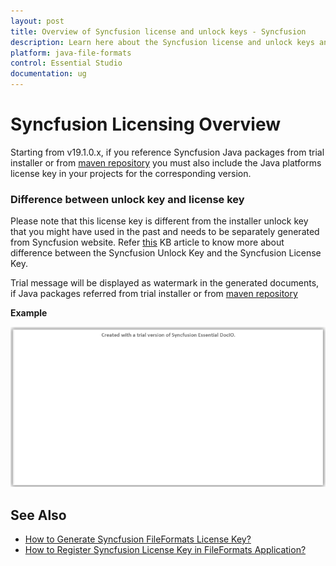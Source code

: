 ```yaml
---
layout: post
title: Overview of Syncfusion license and unlock keys - Syncfusion
description: Learn here about the Syncfusion license and unlock keys and difference between license and unlock keys.
platform: java-file-formats
control: Essential Studio
documentation: ug
---
```



# Syncfusion Licensing Overview

Starting from v19.1.0.x, if you reference Syncfusion Java packages from trial installer or from [maven repository](https://jars.syncfusion.com) you must also include the Java platforms license key in your projects for the corresponding version.

### Difference between unlock key and license key

Please note that this license key is different from the installer unlock key that you might have used in the past and needs to be separately generated from Syncfusion website. Refer [this](https://www.syncfusion.com/kb/8950/difference-between-the-unlock-key-and-licensing-key) KB article to know more about difference between the Syncfusion Unlock Key and the Syncfusion License Key.

Trial message will be displayed as watermark in the generated documents, if Java packages referred from trial installer or from [maven repository](https://jars.syncfusion.com)

**Example**

![IO Licensing Message](licensing-images/io-licensing-message.png)


## See Also

* [How to Generate Syncfusion FileFormats License Key?](https://help.syncfusion.com/java-file-formats/licensing/generating-license-keys)
* [How to Register Syncfusion License Key in FileFormats Application?](https://help.syncfusion.com/java-file-formats/licensing/registering-license-keys)